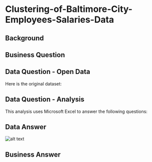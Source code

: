 # Clustering-of-Baltimore-City-Employees-Salaries-Data

## Background

## Business Question

## Data Question - Open Data
[]() 

Here is the original dataset: 

## Data Question - Analysis
This analysis uses Microsoft Excel to answer the following questions: 

## Data Answer


![alt text]()

## Business Answer
